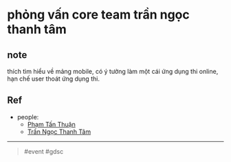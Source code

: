 # phỏng vấn core team trần ngọc thanh tâm

## note

thích tìm hiểu về mảng mobile,
có ý tưởng làm một cái ứng dụng thi online, hạn chế user thoát ứng dụng thi.

## Ref

- people:
	- [Phạm Tấn Thuận](../zet_publish/202109112222.md)
	- [Trần Ngọc Thanh Tâm](202109120853.md)

---
> #event #gdsc
